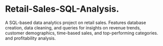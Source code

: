# Retail-Sales-SQL-Analysis.
A SQL-based data analytics project on retail sales. Features database creation, data cleaning, and  queries for insights on revenue trends, customer demographics, time-based sales, and top-performing categories. and profitability analysis.
